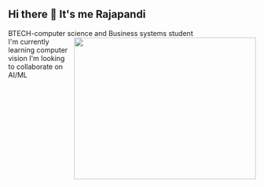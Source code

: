 ## Hi there 👋 It's me Rajapandi

BTECH-computer science and Business systems student  
<img align="right" width="370" height="290" src="https://c.tenor.com/CeDk6XdCgOUAAAAj/develop-web.gif">
I'm currently learning computer vision 
I'm looking to collaborate on AI/ML
